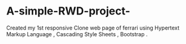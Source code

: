 # A-simple-RWD-project-
Created my 1st responsive Clone web page of ferrari using Hypertext Markup Language , Cascading Style Sheets , Bootstrap .
 
 
 
